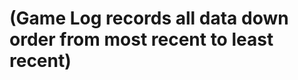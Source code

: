 # (Game Log records all data down order from most recent to least recent)

<script>
const url="http://206.188.196.247:8086//api/leaderboardUser/get";
fetch(url)
.then((response)=>{
    var data=response.json();
})
console.log(data);
</script>